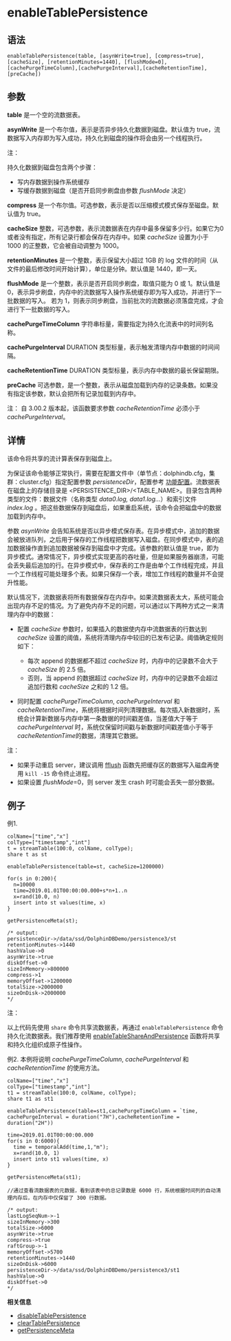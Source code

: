 # enableTablePersistence

## 语法

`enableTablePersistence(table, [asynWrite=true], [compress=true], [cacheSize],
[retentionMinutes=1440],
[flushMode=0],[cachePurgeTimeColumn],[cachePurgeInterval],[cacheRetentionTime],[preCache])`

## 参数

**table** 是一个空的流数据表。

**asynWrite** 是一个布尔值，表示是否异步持久化数据到磁盘。默认值为
true，流数据写入内存即为写入成功，持久化到磁盘的操作将会由另一个线程执行。

注：

持久化数据到磁盘包含两个步骤：

* 写内存数据到操作系统缓存
* 写缓存数据到磁盘（是否开启同步刷盘由参数 *flushMode* 决定）

**compress** 是一个布尔值。可选参数，表示是否以压缩模式模式保存至磁盘。默认值为 true。

**cacheSize**
整数，可选参数，表示流数据表在内存中最多保留多少行。如果它为0或者没有指定，所有记录行都会保存在内存中。如果 *cacheSize* 设置为小于 1000
的正整数，它会被自动调整为 1000。

**retentionMinutes** 是一个整数，表示保留大小超过 1GB 的 log
文件的时间（从文件的最后修改时间开始计算），单位是分钟。默认值是 1440，即一天。

**flushMode** 是一个整数，表示是否开启同步刷盘，取值只能为 0 或 1。默认值是
0，表示异步刷盘，内存中的流数据写入操作系统缓存即为写入成功，并进行下一批数据的写入。 若为
1，则表示同步刷盘，当前批次的流数据必须落盘完成，才会进行下一批数据的写入。

**cachePurgeTimeColumn** 字符串标量，需要指定为持久化流表中的时间列名称。

**cachePurgeInterval** DURATION 类型标量，表示触发清理内存中数据的时间间隔。

**cacheRetentionTime** DURATION 类型标量，表示内存中数据的最长保留期限。

**preCache** 可选参数，是一个整数，表示从磁盘加载到内存的记录条数。如果没有指定该参数，默认会把所有记录加载到内存中。

注： 自 3.00.2 版本起，该函数要求参数 *cacheRetentionTime* 必须小于
*cachePurgeInterval*。

## 详情

该命令将共享的流计算表保存到磁盘上。

为保证该命令能够正常执行，需要在配置文件中（单节点：dolphindb.cfg，集群：cluster.cfg）指定配置参数
*persistenceDir*，配置参考 [功能配置](../../db_distr_comp/cfg/function_configuration.md)。流数据表在磁盘上的存储目录是
<PERSISTENCE\_DIR>/<TABLE\_NAME>。目录包含两种类型的文件：数据文件（名称类型
*data0.log, data1.log...*）和索引文件 *index.log*
。把这些数据保存到磁盘后，如果重启系统，该命令会把磁盘中的数据加载到内存中。

参数 *asynWrite*
会告知系统是否以异步模式保存表。在异步模式中，追加的数据会被放进队列，之后用于保存的工作线程把数据写入磁盘。在同步模式中，表的追加数据操作直到追加数据被保存到磁盘中才完成。该参数的默认值是
true，即为异步模式。通常情况下，异步模式实现更高的吞吐量，但是如果服务器崩溃，可能会丢失最后追加的行。在异步模式中，保存表的工作是由单个工作线程完成，并且一个工作线程可能处理多个表。如果只保存一个表，增加工作线程的数量并不会提升性能。

默认情况下，流数据表将所有数据保存在内存中。如果流数据表太大，系统可能会出现内存不足的情况。为了避免内存不足的问题，可以通过以下两种方式之一来清理内存中的数据：

* 配置 *cacheSize* 参数时，如果插入的数据使内存中流数据表的行数达到 *cacheSize*
  设置的阈值，系统将清理内存中较旧的已发布记录。阈值确定规则如下：

  + 每次 append 的数据都不超过 *cacheSize* 时，内存中的记录数不会大于 *cacheSize* 的 2.5
    倍。
  + 否则，当 append 的数据超过 *cacheSize* 时，内存中的记录数不会超过追加行数和 *cacheSize*
    之和的 1.2 倍。
* 同时配置 *cachePurgeTimeColumn*, *cachePurgeInterval* 和
  *cacheRetentionTime*，系统将根据时间列清理数据。每次插入新数据时，系统会计算新数据与内存中第一条数据的时间戳差值，当差值大于等于
  *cachePurgeInterval* 时，系统仅保留时间戳与新数据时间戳差值小于等于
  *cacheRetentionTime*的数据，清理其它数据。

注：

* 如果手动重启 server，建议调用 [fflush](../f/fflush.md) 函数先把缓存区的数据写入磁盘再使用 `kill -15`
  命令终止进程。
* 如果设置 *flushMode*=0，则 server 发生 crash
  时可能会丢失一部分数据。

## 例子

例1.

```
colName=["time","x"]
colType=["timestamp","int"]
t = streamTable(100:0, colName, colType);
share t as st

enableTablePersistence(table=st, cacheSize=1200000)

for(s in 0:200){
  n=10000
  time=2019.01.01T00:00:00.000+s*n+1..n
  x=rand(10.0, n)
  insert into st values(time, x)
}

getPersistenceMeta(st);

/* output:
persistenceDir->/data/ssd/DolphinDBDemo/persistence3/st
retentionMinutes->1440
hashValue->0
asynWrite->true
diskOffset->0
sizeInMemory->800000
compress->1
memoryOffset->1200000
totalSize->2000000
sizeOnDisk->2000000
*/
```

注：

以上代码先使用 `share` 命令共享流数据表，再通过
`enableTablePersistence` 命令持久化流数据表。我们推荐使用 [enableTableShareAndPersistence](enableTableShareAndPersistence.md) 函数将共享和持久化组织成原子性操作。

例2. 本例将说明 *cachePurgeTimeColumn*, *cachePurgeInterval* 和
*cacheRetentionTime* 的使用方法。

```
colName=["time","x"]
colType=["timestamp","int"]
t1 = streamTable(100:0, colName, colType);
share t1 as st1

enableTablePersistence(table=st1,cachePurgeTimeColumn = `time, cachePurgeInterval = duration("7H"),cacheRetentionTime = duration("2H"))

time=2019.01.01T00:00:00.000
for(s in 0:6000){
  time = temporalAdd(time,1,"m");
  x=rand(10.0, 1)
  insert into st1 values(time, x)
}

getPersistenceMeta(st1);

//通过查看流数据表的元数据，看到该表中的总记录数是 6000 行，系统根据时间列的自动清理内存后，在内存中仅保留了 300 行数据。

/* output:
lastLogSeqNum->-1
sizeInMemory->300
totalSize->6000
asynWrite->true
compress->true
raftGroup->-1
memoryOffset->5700
retentionMinutes->1440
sizeOnDisk->6000
persistenceDir->/data/ssd/DolphinDBDemo/persistence3/st1
hashValue->0
diskOffset->0
*/
```

**相关信息**

* [disableTablePersistence](../d/disableTablePersistence.html "disableTablePersistence")
* [clearTablePersistence](../c/clearTablePersistence.html "clearTablePersistence")
* [getPersistenceMeta](../g/getPersistenceMeta.html "getPersistenceMeta")

